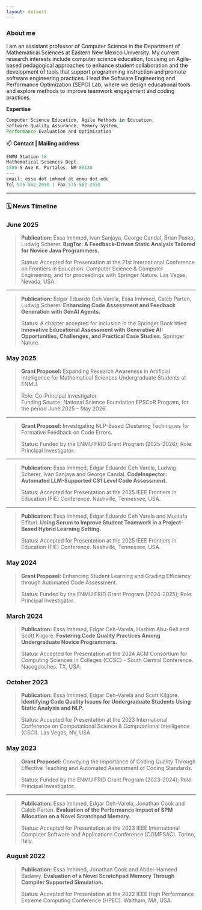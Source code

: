 ```yaml
---
layout: default
---
```

### About me
I am an assistant professor of Computer Science in the Department of Mathematical Sciences at Eastern New Mexico University. My current research interests include computer science education, focusing on Agile-based pedagogical approaches to enhance student collaboration and the development of tools that support programming instruction and promote software engineering practices. I lead the Software Engineering and Performance Optimization (SEPO) Lab, where we design educational tools and explore methods to improve teamwork engagement and coding practices.

<!-- My research focuses on memory design for embedded systems and computer science education. I lead the Software Engineering and Performance Optimization (SEPO) Lab, where we design innovative data management techniques for scratchpad memories, develop tools to support student learning, and explore methods to promote team engagement and encourage best coding practices in computer science education. -->


<!-- I’m a tenure-track Assistant Professor of Computer Science at Eastern New Mexico University, with M.S. and Ph.D. degrees from New Mexico State University. My research focuses on Scratchpad memory design and Agile methods in education. I lead the Software Engineering and Performance Optimization (SEPO) Lab, where we explore innovative data management techniques for scratchpad memories and develop educational methods, tools, and strategies to promote team engagement and encourage best coding practices in computer science education. -->

**Expertise**
```js
Computer Science Education, Agile Methods in Education,
Software Quality Assurance, Memory System, 
Performance Evaluation and Optimization
```

📫 **Contact | Mailing address**
```js
ENMU Station 18
Mathematical Sciences Dept.
1500 S Ave K, Portales, NM 88130
---
email: essa dot imhmed at enmu dot edu
Tel 575-562-2090 | Fax 575-562-2555
```

<!-- | Contact Info                        | Mailing address    |
|:------------------------------------|:-------------------|
| Mathematical Sciences Dept 18       | ENMU Station 18    |
| Eastern New Mexico University       | 1500 S Ave K       |
| Tel 575-562-2090 / Fax 575-562-2555 | Portales, NM 88130 | -->

<!-- | Contact Info                        | Mailing Address    |
|:------------------------------------|:-------------------|
| Mathematical Sciences Dept 18  <br> Eastern New Mexico University  <br> Tel 575-562-2090 / Fax 575-562-2555 | ENMU Station 18  <br> 1500 S Ave K  <br> Portales, NM 88130 | -->

---

### 🗓️ News Timeline

### June 2025

> **Publication:** Essa Imhmed, Ivan Sanjaya, George Candal, Brian Pasko, Ludwig Scherer. **BugTor: A Feedback-Driven Static Analysis Tailored for Novice Java Programmers.**
>
> Status:  Accepted for Presentation at the 21st International Conference on Frontiers in Education: Computer Science & Computer Engineering, and for proceedings with Springer Nature.
> Las Vegas, Nevada, USA.

---

> **Publication:** Edgar Eduardo Ceh Varela, Essa Imhmed, Caleb Parten, Ludwig Scherer. **Enhancing Code Assessment and Feedback Generation with GenAI Agents.**
>
> Status:  A chapter accepted for inclusion in the Springer Book titled **Innovative Educational Assessment with Generative AI: Opportunities, Challenges, and Practical Case Studies.**
> Springer Nature.

### May 2025
> **Grant Proposel:** Expanding Research Awareness in Artificial Intelligence for Mathematical Sciences Undergraduate Students at ENMU.
>
> Role: Co-Principal Investigator.<br>
> Funding Source: National Science Foundation EPSCoR Program, for the period June 2025 – May 2026.

---

> **Grant Proposel:** Investigating NLP-Based Clustering Techniques for Formative Feedback on Code Errors.
>
> Status: Funded by the ENMU FRID Grant Program (2025-2026); Role: Principal Investigator.


---

> **Publication:** Essa Imhmed, Edgar Eduardo Ceh Varela, Ludwig Scherer, Ivan Sanjaya and George Candal. **CodeInspector: Automated LLM-Supported CS1 Level Code Assessment.**
>
> Status: Accepted for Presentation at the 2025 IEEE Frontiers in Education (FIE) Conference.
> Nashville, Tennessee, USA.

---

> **Publication:** Essa Imhmed, Edgar Eduardo Ceh Varela and Mustafa Elfituri. **Using Scrum to Improve Student Teamwork in a Project-Based Hybrid Learning Setting.**
>
> Status: Accepted for Presentation at the 2025 IEEE Frontiers in Education (FIE) Conference.
> Nashville, Tennessee, USA.

### May 2024
> **Grant Proposel:** Enhancing Student Learning and Grading Efficiency through Automated Code Assessment.
>
> Status: Funded by the ENMU FRID Grant Program (2024-2025); Role: Principal Investigator.

### March 2024
> **Publication:** Essa Imhmed, Edgar Ceh-Varela, Hashim Abu-Gell and Scott Kilgore. **Fostering Code Quality Practices Among Undergraduate Novice Programmers.**
>
> Status: Accepted for Presentation at the 2024 ACM Consortium for Computing
Sciences in Colleges (CCSC) - South Central Conference.
> Nacogdoches, TX, USA.

### October 2023
> **Publication:** Essa Imhmed, Edgar Ceh-Varela and Scott Kilgore. **Identifying Code Quality Issues for Undergraduate Students Using Static Analysis and NLP.**
>
> Status: Accepted for Presentation at the 2023 International Conference on Computational Science & Computational Intelligence (CSCI).
> Las Vegas, NV, USA.

### May 2023
> **Grant Proposel:** Conveying the Importance of Coding Quality Through Effective Teaching and Automated Assessment of Coding Standards.
>
> Status: Funded by the ENMU FRID Grant Program (2023-2024); Role: Principal Investigator.

---

> **Publication:** Essa Imhmed, Edgar Ceh-Varela, Jonathan Cook and Caleb Parten. **Evaluation of the Performance Impact of SPM Allocation on a Novel Scratchpad Memory.**
>
> Status: Accepted for Presentation at the 2023 IEEE International Computer Software and Applications Conference (COMPSAC).
> Torino, Italy.

### August 2022
> **Publication:** Essa Imhmed, Jonathan Cook and Abdel-Hameed Badawy. **Evaluation of a Novel Scratchpad Memory Through Compiler Supported Simulation.**
>
> Status: Accepted for Presentation at the 2022 IEEE High Performance Extreme Computing Conference (HPEC).
> Waltham, MA, USA.

<!-- > This is a blockquote following a header.
>
> When something is important enough, you do it even if the odds are not in your favor.

Text can be **bold**, _italic_, or ~~strikethrough~~.

[Link to another page](./another-page.html).

There should be whitespace between paragraphs.

There should be whitespace between paragraphs. We recommend including a README, or a file with information about your project.

# Header 1

This is a normal paragraph following a header. GitHub is a code hosting platform for version control and collaboration. It lets you and others work together on projects from anywhere.

## Header 2

> This is a blockquote following a header.
>
> When something is important enough, you do it even if the odds are not in your favor.

### Header 3

```js
// Javascript code with syntax highlighting.
var fun = function lang(l) {
  dateformat.i18n = require('./lang/' + l)
  return true;
}
```

```ruby
# Ruby code with syntax highlighting
GitHubPages::Dependencies.gems.each do |gem, version|
  s.add_dependency(gem, "= #{version}")
end
```

#### Header 4

*   This is an unordered list following a header.
*   This is an unordered list following a header.
*   This is an unordered list following a header.

##### Header 5

1.  This is an ordered list following a header.
2.  This is an ordered list following a header.
3.  This is an ordered list following a header.

###### Header 6

| head1        | head two          | three |
|:-------------|:------------------|:------|
| ok           | good swedish fish | nice  |
| out of stock | good and plenty   | nice  |
| ok           | good `oreos`      | hmm   |
| ok           | good `zoute` drop | yumm  |

### There's a horizontal rule below this.

* * *

### Here is an unordered list:

*   Item foo
*   Item bar
*   Item baz
*   Item zip

### And an ordered list:

1.  Item one
1.  Item two
1.  Item three
1.  Item four

### And a nested list:

- level 1 item
  - level 2 item
  - level 2 item
    - level 3 item
    - level 3 item
- level 1 item
  - level 2 item
  - level 2 item
  - level 2 item
- level 1 item
  - level 2 item
  - level 2 item
- level 1 item

### Small image

![Octocat](https://github.githubassets.com/images/icons/emoji/octocat.png)

### Large image

![Branching](https://guides.github.com/activities/hello-world/branching.png)


### Definition lists can be used with HTML syntax.

<dl>
<dt>Name</dt>
<dd>Godzilla</dd>
<dt>Born</dt>
<dd>1952</dd>
<dt>Birthplace</dt>
<dd>Japan</dd>
<dt>Color</dt>
<dd>Green</dd>
</dl>

```
Long, single-line code blocks should not wrap. They should horizontally scroll if they are too long. This line should be long enough to demonstrate this.
```

```
The final element.
``` -->
